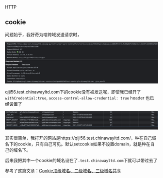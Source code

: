HTTP

## cookie

问题始于，我好奇为啥跨域发送请求时，

![image-20211122235457608](../assets/image-20211122235457608.png)

qiji56.test.chinawayltd.com下的cookie没有被发送呢，即使我已经开了`withCredential:true`, `access-control-allow-credential: true` header 也已经设置了

![image-20211122235212911](../assets/image-20211122235212911.png)

其实很简单，我打开的网站是https://qiji56.test.chinawayltd.com/，种在自己域名下的cookie，只有自己可见。默认setcookie如果不设置domain，就是种在自己的域名下。

后来我把其中一个cookie的域名设在了`.test.chinawayltd.com`下就可以带过去了

参考了这篇文章：[Cookie顶级域名、二级域名、三级域名共享](https://blog.csdn.net/supermao1013/article/details/83827310)
